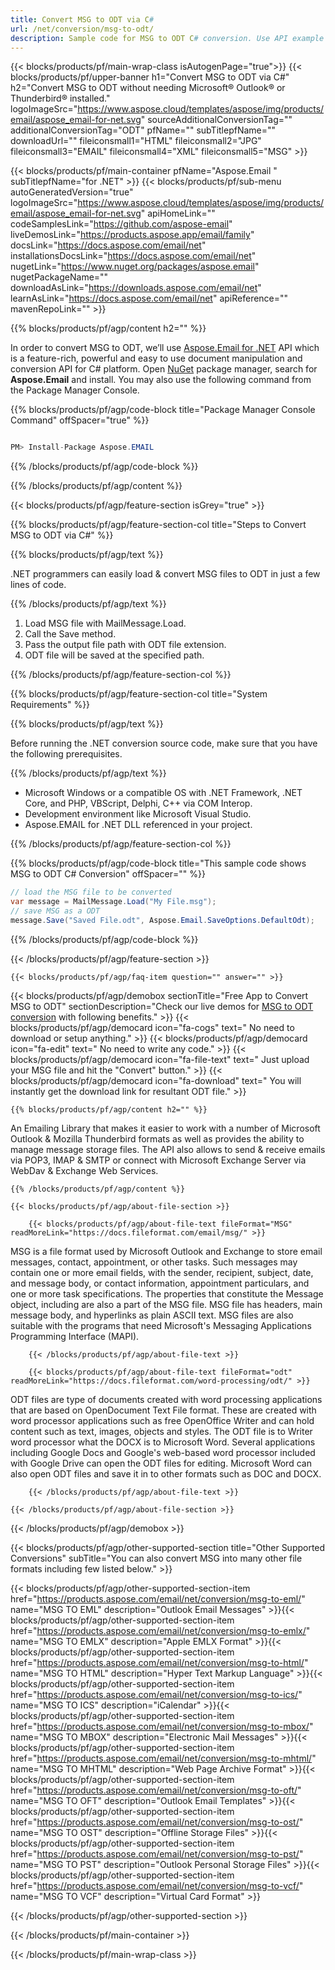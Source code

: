 ```yaml
---
title: Convert MSG to ODT via C# 
url: /net/conversion/msg-to-odt/ 
description: Sample code for MSG to ODT C# conversion. Use API example code for batch MSG files to ODT conversion within VB.NET, Asp.NET or any .NET based application.
---
```


{{< blocks/products/pf/main-wrap-class isAutogenPage="true">}}
{{< blocks/products/pf/upper-banner h1="Convert MSG to ODT via C#" h2="Convert MSG to ODT without needing Microsoft® Outlook® or Thunderbird® installed." logoImageSrc="https://www.aspose.cloud/templates/aspose/img/products/email/aspose_email-for-net.svg" sourceAdditionalConversionTag="" additionalConversionTag="ODT" pfName="" subTitlepfName="" downloadUrl="" fileiconsmall1="HTML" fileiconsmall2="JPG" fileiconsmall3="EMAIL" fileiconsmall4="XML" fileiconsmall5="MSG" >}}

{{< blocks/products/pf/main-container pfName="Aspose.Email " subTitlepfName="for .NET" >}}
{{< blocks/products/pf/sub-menu autoGeneratedVersion="true" logoImageSrc="https://www.aspose.cloud/templates/aspose/img/products/email/aspose_email-for-net.svg" apiHomeLink="" codeSamplesLink="https://github.com/aspose-email" liveDemosLink="https://products.aspose.app/email/family" docsLink="https://docs.aspose.com/email/net" installationsDocsLink="https://docs.aspose.com/email/net" nugetLink="https://www.nuget.org/packages/aspose.email" nugetPackageName="" downloadAsLink="https://downloads.aspose.com/email/net" learnAsLink="https://docs.aspose.com/email/net" apiReference="" mavenRepoLink="" >}}

{{% blocks/products/pf/agp/content h2="" %}}

In order to convert MSG to ODT, we’ll use <a href="https://products.aspose.com/email/net">Aspose.Email for .NET</a> API which is a feature-rich, powerful and easy to use document manipulation and conversion API for C# platform. Open <a href="https://www.nuget.org/packages/aspose.email">NuGet</a> package manager, search for <b>Aspose.Email</b> and install. You may also use the following command from the Package Manager Console.

{{% blocks/products/pf/agp/code-block title="Package Manager Console Command" offSpacer="true" %}}

```cs

PM> Install-Package Aspose.EMAIL

```

{{% /blocks/products/pf/agp/code-block %}}

{{% /blocks/products/pf/agp/content %}}

{{< blocks/products/pf/agp/feature-section isGrey="true" >}}

{{% blocks/products/pf/agp/feature-section-col title="Steps to Convert MSG to ODT via C#" %}}

{{% blocks/products/pf/agp/text %}}

 .NET programmers can easily load & convert MSG files to ODT in just a few lines of code.

{{% /blocks/products/pf/agp/text %}}

1. Load MSG file with MailMessage.Load.
1. Call the Save method.
1. Pass the output file path with ODT file extension.
1. ODT file will be saved at the specified path.


{{% /blocks/products/pf/agp/feature-section-col %}}

{{% blocks/products/pf/agp/feature-section-col title="System Requirements" %}}

{{% blocks/products/pf/agp/text %}}

 Before running the .NET conversion source code, make sure that you have the following prerequisites.

{{% /blocks/products/pf/agp/text %}}

-  Microsoft Windows or a compatible OS with .NET Framework, .NET Core, and PHP, VBScript, Delphi, C++ via COM Interop.
-  Development environment like Microsoft Visual Studio.
-  Aspose.EMAIL for .NET DLL referenced in your project.

{{% /blocks/products/pf/agp/feature-section-col %}}

{{% blocks/products/pf/agp/code-block title="This sample code shows MSG to ODT C# Conversion" offSpacer="" %}}

```cs
// load the MSG file to be converted
var message = MailMessage.Load("My File.msg"); 
// save MSG as a ODT 
message.Save("Saved File.odt", Aspose.Email.SaveOptions.DefaultOdt); 

```

{{% /blocks/products/pf/agp/code-block %}}

{{< /blocks/products/pf/agp/feature-section >}}

    {{< blocks/products/pf/agp/faq-item question="" answer="" >}}
 

<!-- aboutfile Starts -->

{{< blocks/products/pf/agp/demobox sectionTitle="Free App to Convert MSG to ODT" sectionDescription="Check our live demos for [MSG to ODT conversion](https://products.aspose.app/email/conversion/msg-to-odt) with following benefits." >}}
        {{< blocks/products/pf/agp/democard icon="fa-cogs" text=" No need to download or setup anything." >}}
        {{< blocks/products/pf/agp/democard icon="fa-edit" text=" No need to write any code." >}}
        {{< blocks/products/pf/agp/democard icon="fa-file-text" text=" Just upload your MSG file and hit the \"Convert\" button." >}}
        {{< blocks/products/pf/agp/democard icon="fa-download" text=" You will instantly get the download link for resultant ODT file." >}}

    {{% blocks/products/pf/agp/content h2="" %}}

An Emailing Library that makes it easier to work with a number of Microsoft Outlook & Mozilla Thunderbird formats as well as provides the ability to manage message storage files. The API also allows to send & receive emails via POP3, IMAP & SMTP or connect with Microsoft Exchange Server via WebDav & Exchange Web Services.



    {{% /blocks/products/pf/agp/content %}}

    {{< blocks/products/pf/agp/about-file-section >}}

        {{< blocks/products/pf/agp/about-file-text fileFormat="MSG" readMoreLink="https://docs.fileformat.com/email/msg/" >}}
MSG is a file format used by Microsoft Outlook and Exchange to store email messages, contact, appointment, or other tasks. Such messages may contain one or more email fields, with the sender, recipient, subject, date, and message body, or contact information, appointment particulars, and one or more task specifications. The properties that constitute the Message object, including are also a part of the MSG file.  MSG file has headers, main message body, and hyperlinks as plain ASCII text. MSG files are also suitable with the programs that need Microsoft's Messaging Applications Programming Interface (MAPI).

        {{< /blocks/products/pf/agp/about-file-text >}}

        {{< blocks/products/pf/agp/about-file-text fileFormat="odt" readMoreLink="https://docs.fileformat.com/word-processing/odt/" >}}
ODT files are type of documents created with word processing applications that are based on OpenDocument Text File format. These are created with word processor applications such as free OpenOffice Writer and can hold content such as text, images, objects and styles. The ODT file is to Writer word processor what the DOCX is to Microsoft Word. Several applications including Google Docs and Google's web-based word processor included with Google Drive can open the ODT files for editing. Microsoft Word can also open ODT files and save it in to other formats such as DOC and DOCX.

        {{< /blocks/products/pf/agp/about-file-text >}}

    {{< /blocks/products/pf/agp/about-file-section >}}

{{< /blocks/products/pf/agp/demobox >}}

<!-- aboutfile Ends -->

{{< blocks/products/pf/agp/other-supported-section title="Other Supported Conversions" subTitle="You can also convert MSG into many other file formats including few listed below." >}}

{{< blocks/products/pf/agp/other-supported-section-item href="https://products.aspose.com/email/net/conversion/msg-to-eml/" name="MSG TO EML" description="Outlook Email Messages" >}}{{< blocks/products/pf/agp/other-supported-section-item href="https://products.aspose.com/email/net/conversion/msg-to-emlx/" name="MSG TO EMLX" description="Apple EMLX Format" >}}{{< blocks/products/pf/agp/other-supported-section-item href="https://products.aspose.com/email/net/conversion/msg-to-html/" name="MSG TO HTML" description="Hyper Text Markup Language" >}}{{< blocks/products/pf/agp/other-supported-section-item href="https://products.aspose.com/email/net/conversion/msg-to-ics/" name="MSG TO ICS" description="iCalendar" >}}{{< blocks/products/pf/agp/other-supported-section-item href="https://products.aspose.com/email/net/conversion/msg-to-mbox/" name="MSG TO MBOX" description="Electronic Mail Messages" >}}{{< blocks/products/pf/agp/other-supported-section-item href="https://products.aspose.com/email/net/conversion/msg-to-mhtml/" name="MSG TO MHTML" description="Web Page Archive Format" >}}{{< blocks/products/pf/agp/other-supported-section-item href="https://products.aspose.com/email/net/conversion/msg-to-oft/" name="MSG TO OFT" description="Outlook Email Templates" >}}{{< blocks/products/pf/agp/other-supported-section-item href="https://products.aspose.com/email/net/conversion/msg-to-ost/" name="MSG TO OST" description="Offline Storage Files" >}}{{< blocks/products/pf/agp/other-supported-section-item href="https://products.aspose.com/email/net/conversion/msg-to-pst/" name="MSG TO PST" description="Outlook Personal Storage Files" >}}{{< blocks/products/pf/agp/other-supported-section-item href="https://products.aspose.com/email/net/conversion/msg-to-vcf/" name="MSG TO VCF" description="Virtual Card Format" >}}

{{< /blocks/products/pf/agp/other-supported-section >}}

{{< /blocks/products/pf/main-container >}}
    
{{< /blocks/products/pf/main-wrap-class >}}